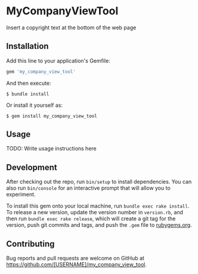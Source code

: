 # MyCompanyViewTool

Insert a copyright text at the bottom of the web page

## Installation

Add this line to your application's Gemfile:

```ruby
gem 'my_company_view_tool'
```

And then execute:

    $ bundle install

Or install it yourself as:

    $ gem install my_company_view_tool

## Usage

TODO: Write usage instructions here

## Development

After checking out the repo, run `bin/setup` to install dependencies. You can also run `bin/console` for an interactive prompt that will allow you to experiment.

To install this gem onto your local machine, run `bundle exec rake install`. To release a new version, update the version number in `version.rb`, and then run `bundle exec rake release`, which will create a git tag for the version, push git commits and tags, and push the `.gem` file to [rubygems.org](https://rubygems.org).

## Contributing

Bug reports and pull requests are welcome on GitHub at https://github.com/[USERNAME]/my_company_view_tool.

